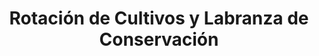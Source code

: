 ---
title: Rotación de Cultivos y Labranza de Conservación
language: es
layout: page-layout
protected: true
banner-image: "/assets/images/Crop_rotation.png"
sub-title: Los monocultivos desestabilizan su rendimiento y lixivia su suelo. Aprende
  sobre la elección correcta de la rotación de cultivos y cómo cultivar el suelo usando
  prácticas de labranza de conservación.
paragraph1: 
cat-video-url: https://player.vimeo.com/video/334631235
paragraph2: Véase aquí un excelente video animado sobre cómo seleccionar un método
  adecuado de rotación de cultivos y labranza y cuáles son los beneficios.
cat-video-url2: 
paragraph-3: See here a real-life farm video on how a real farmer uses cover crops
  and mulch management to improve the soil fertility and protection of his farmland.
cat-pdf1-file: 
cat-pdf1-file-title: 
cat-pdf2-file: 
cat-pdf2-file-title: 
poster-file: 
hidePLaceholder: true
showJS: true
iframeClass: portrait
---